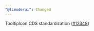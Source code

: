 ```yaml
---
"@linode/ui": Changed
---
```


TooltipIcon CDS standardization ([#12348](https://github.com/linode/manager/pull/12348))
